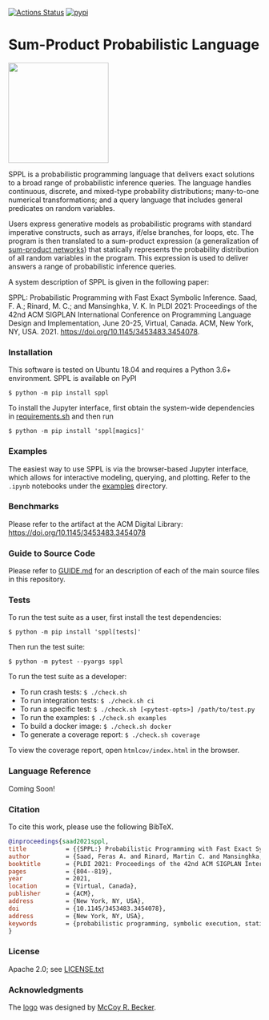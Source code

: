 [![Actions Status](https://github.com/probcomp/sppl/workflows/Python%20package/badge.svg)](https://github.com/probcomp/sppl/actions)
[![pypi](https://img.shields.io/pypi/v/sppl.svg)](https://pypi.org/project/sppl/)

Sum-Product Probabilistic Language
==================================

<img src="https://raw.githubusercontent.com/probcomp/sppl/master/sppl.png" width="200">

SPPL is a probabilistic programming language that delivers exact solutions
to a broad range of probabilistic inference queries. The language handles
continuous, discrete, and mixed-type probability distributions; many-to-one
numerical transformations; and a query language that includes general
predicates on random variables.

Users express generative models as probabilistic programs with standard
imperative constructs, such as arrays, if/else branches, for loops, etc.
The program is then translated to a sum-product expression (a
generalization of [sum-product networks](https://arxiv.org/pdf/2004.01167.pdf))
that statically represents the probability distribution of all random
variables in the program. This expression is used to deliver answers a
range of probabilistic inference queries.

A system description of SPPL is given in the following paper:

SPPL: Probabilistic Programming with Fast Exact Symbolic Inference.
Saad, F. A.; Rinard, M. C.; and Mansinghka, V. K.
In PLDI 2021: Proceedings of the 42nd ACM SIGPLAN International Conference
on Programming Language Design and Implementation,
June 20-25, Virtual, Canada. ACM, New York, NY, USA. 2021.
https://doi.org/10.1145/3453483.3454078.

### Installation

This software is tested on Ubuntu 18.04 and requires a Python 3.6+
environment. SPPL is available on PyPI

    $ python -m pip install sppl

To install the Jupyter interface, first obtain the system-wide dependencies in
[requirements.sh](https://github.com/probcomp/sppl/blob/master/requirements.sh)
and then run

    $ python -m pip install 'sppl[magics]'

### Examples

The easiest way to use SPPL is via the browser-based Jupyter interface, which
allows for interactive modeling, querying, and plotting.
Refer to the `.ipynb` notebooks under the
[examples](https://github.com/probcomp/sppl/tree/master/examples) directory.

### Benchmarks

Please refer to the artifact at the ACM Digital Library:
https://doi.org/10.1145/3453483.3454078

### Guide to Source Code

Please refer to [GUIDE.md](./GUIDE.md) for an description of each of the
main source files in this repository.

### Tests

To run the test suite as a user, first install the test dependencies:

    $ python -m pip install 'sppl[tests]'

Then run the test suite:

    $ python -m pytest --pyargs sppl

To run the test suite as a developer:

- To run crash tests:             `$ ./check.sh`
- To run integration tests:       `$ ./check.sh ci`
- To run a specific test:         `$ ./check.sh [<pytest-opts>] /path/to/test.py`
- To run the examples:            `$ ./check.sh examples`
- To build a docker image:        `$ ./check.sh docker`
- To generate a coverage report:  `$ ./check.sh coverage`

To view the coverage report, open `htmlcov/index.html` in the browser.

### Language Reference

Coming Soon!

### Citation

To cite this work, please use the following BibTeX.

```bibtex
@inproceedings{saad2021sppl,
title           = {{SPPL:} Probabilistic Programming with Fast Exact Symbolic Inference},
author          = {Saad, Feras A. and Rinard, Martin C. and Mansinghka, Vikash K.},
booktitle       = {PLDI 2021: Proceedings of the 42nd ACM SIGPLAN International Conference on Programming Design and Implementation},
pages           = {804--819},
year            = 2021,
location        = {Virtual, Canada},
publisher       = {ACM},
address         = {New York, NY, USA},
doi             = {10.1145/3453483.3454078},
address         = {New York, NY, USA},
keywords        = {probabilistic programming, symbolic execution, static analysis},
}
```

### License

Apache 2.0; see [LICENSE.txt](./LICENSE.txt)

### Acknowledgments

The [logo](https://github.com/probcomp/sppl/blob/master/sppl.png) was
designed by [McCoy R. Becker](https://femtomc.github.io/).
